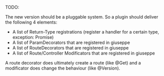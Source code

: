 TODO:

The new version should be a pluggable system. So a plugin should deliver the following 4 elements:

- A list of Return-Type registrations (register a handler for a certain type, exception: Promise)
- A list of ParamDecorators that are registered in giuseppe
- A list of RouteDecorators that are registered in giuseppe
- A list of Route/Controller Modificators that are registered in giuseppe

A route decorator does ultimately create a route (like @Get) and a modificator does change the behaviour
(like @Version).
